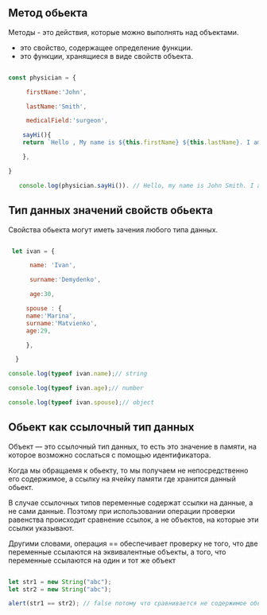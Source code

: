 ## Метод обьекта

</hr>

Методы - это действия, которые можно выполнять над объектами. 
 - это свойство, содержащее определение функции. 
 - это функции, хранящиеся в виде свойств объекта.
 
```js

const physician = {

     firstName:'John',

     lastName:'Smith',

     medicalField:'surgeon',

    sayHi(){
    return `Hello , My name is ${this.firstName} ${this.lastName}. I am ${this.medicalField}`

    },

}

   console.log(physician.sayHi()). // Hello, my name is John Smith. I am a surgeon

```


## Тип данных значений свойств обьекта

</hr>

Свойства обьекта могут иметь зачения любого типа данных.

```js

 let ivan = {

      name: 'Ivan',

      surname:'Demydenko',

      age:30,

     spouse : {
     name:'Marina',
     surname:'Matvienko',
     age:29,

     },

  }

console.log(typeof ivan.name);// string

console.log(typeof ivan.age);// number

console.log(typeof ivan.spouse);// object

```
## Обьект как ссылочный тип данных

Объект — это ссылочный тип данных, то есть это значение в памяти, на которое возможно сослаться с помощью идентификатора.

Когда мы обращаемя к обьекту, то мы получаем не непосредственно его содержимое, а ссылку на ячейку памяти где хранится данный обьект.

В случае ссылочных типов переменные содержат ссылки на данные, а не сами данные. 
Поэтому при использовании операции проверки равенства происходит сравнение ссылок, а не объектов, на которые эти ссылки указывают. 

Другими словами, операция == обеспечивает проверку не того, что две переменные ссылаются на эквивалентные объекты, а того, что переменные ссылаются на один и тот же объект
```js

let str1 = new String("abc");
let str2 = new String("abc");

alert(str1 == str2); // false потому что сравнивается не содержимое обьектов,а ссылка на ячейку памяти,где они находятся,а они разные.

```



